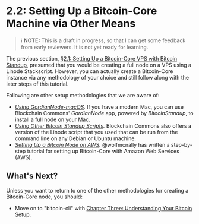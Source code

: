# 2.2: Setting Up a Bitcoin-Core Machine via Other Means

> :information_source: **NOTE:** This is a draft in progress, so that I can get some feedback from early reviewers. It is not yet ready for learning.

The previous section, [§2.1: Setting Up a Bitcoin-Core VPS with Bitcoin Standup](02_1_Setting_Up_a_Bitcoin-Core_VPS_with_StackScript.md), presumed that you would be creating a full node on a VPS using a Linode Stackscript. However, you can actually create a Bitcoin-Core instance via any methodology of your choice and still follow along with the later steps of this tutorial.

Following are other setup methodologies that we are aware of:

* *[Using GordianNode-macOS](https://github.com/BlockchainCommons/GordianNode-macOS).* If you have a modern Mac, you can use Blockchain Commons' *GordianNode* app, powered by *BitocinStandup*, to install a full node on your Mac.
* *[Using Other Bitcoin Standup Scripts](https://github.com/BlockchainCommons/Bitcoin-Standup-Scripts).* Blockchain Commons also offers a version of the Linode script that you used that can be run from the command line on any Debian or Ubuntu machine.
* *[Setting Up a Bitcoin Node on AWS](https://wolfmcnally.com/115/developer-notes-setting-up-a-bitcoin-node-on-aws/).* @wolfmcnally has written a step-by-step tutorial for setting up Bitcoin-Core with Amazon Web Services (AWS).

## What's Next?

Unless you want to return to one of the other methodologies for creating a Bitcoin-Core node, you should:

   * Move on to "bitcoin-cli" with [Chapter Three: Understanding Your Bitcoin Setup](03_0_Understanding_Your_Bitcoin_Setup.md).
